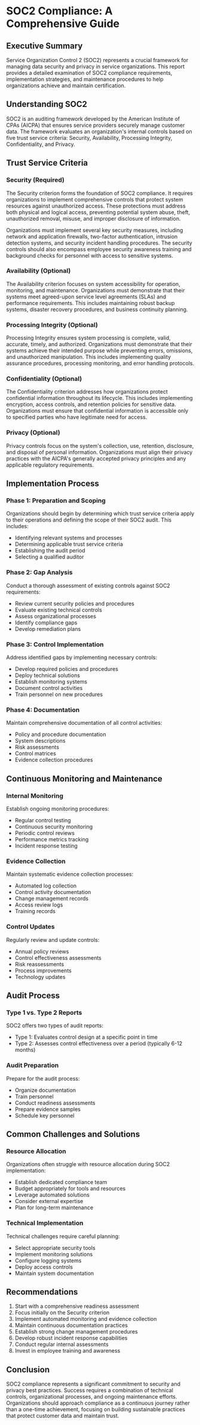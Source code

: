 # SOC2 Compliance: A Comprehensive Guide

## Executive Summary

Service Organization Control 2 (SOC2) represents a crucial framework for managing data security and privacy in service organizations. This report provides a detailed examination of SOC2 compliance requirements, implementation strategies, and maintenance procedures to help organizations achieve and maintain certification.

## Understanding SOC2

SOC2 is an auditing framework developed by the American Institute of CPAs (AICPA) that ensures service providers securely manage customer data. The framework evaluates an organization's internal controls based on five trust service criteria: Security, Availability, Processing Integrity, Confidentiality, and Privacy.

## Trust Service Criteria

### Security (Required)
The Security criterion forms the foundation of SOC2 compliance. It requires organizations to implement comprehensive controls that protect system resources against unauthorized access. These protections must address both physical and logical access, preventing potential system abuse, theft, unauthorized removal, misuse, and improper disclosure of information.

Organizations must implement several key security measures, including network and application firewalls, two-factor authentication, intrusion detection systems, and security incident handling procedures. The security controls should also encompass employee security awareness training and background checks for personnel with access to sensitive systems.

### Availability (Optional)
The Availability criterion focuses on system accessibility for operation, monitoring, and maintenance. Organizations must demonstrate that their systems meet agreed-upon service level agreements (SLAs) and performance requirements. This includes maintaining robust backup systems, disaster recovery procedures, and business continuity planning.

### Processing Integrity (Optional)
Processing Integrity ensures system processing is complete, valid, accurate, timely, and authorized. Organizations must demonstrate that their systems achieve their intended purpose while preventing errors, omissions, and unauthorized manipulation. This includes implementing quality assurance procedures, processing monitoring, and error handling protocols.

### Confidentiality (Optional)
The Confidentiality criterion addresses how organizations protect confidential information throughout its lifecycle. This includes implementing encryption, access controls, and retention policies for sensitive data. Organizations must ensure that confidential information is accessible only to specified parties who have legitimate need for access.

### Privacy (Optional)
Privacy controls focus on the system's collection, use, retention, disclosure, and disposal of personal information. Organizations must align their privacy practices with the AICPA's generally accepted privacy principles and any applicable regulatory requirements.

## Implementation Process

### Phase 1: Preparation and Scoping
Organizations should begin by determining which trust service criteria apply to their operations and defining the scope of their SOC2 audit. This includes:
- Identifying relevant systems and processes
- Determining applicable trust service criteria
- Establishing the audit period
- Selecting a qualified auditor

### Phase 2: Gap Analysis
Conduct a thorough assessment of existing controls against SOC2 requirements:
- Review current security policies and procedures
- Evaluate existing technical controls
- Assess organizational processes
- Identify compliance gaps
- Develop remediation plans

### Phase 3: Control Implementation
Address identified gaps by implementing necessary controls:
- Develop required policies and procedures
- Deploy technical solutions
- Establish monitoring systems
- Document control activities
- Train personnel on new procedures

### Phase 4: Documentation
Maintain comprehensive documentation of all control activities:
- Policy and procedure documentation
- System descriptions
- Risk assessments
- Control matrices
- Evidence collection procedures

## Continuous Monitoring and Maintenance

### Internal Monitoring
Establish ongoing monitoring procedures:
- Regular control testing
- Continuous security monitoring
- Periodic control reviews
- Performance metrics tracking
- Incident response testing

### Evidence Collection
Maintain systematic evidence collection processes:
- Automated log collection
- Control activity documentation
- Change management records
- Access review logs
- Training records

### Control Updates
Regularly review and update controls:
- Annual policy reviews
- Control effectiveness assessments
- Risk reassessments
- Process improvements
- Technology updates

## Audit Process

### Type 1 vs. Type 2 Reports
SOC2 offers two types of audit reports:
- Type 1: Evaluates control design at a specific point in time
- Type 2: Assesses control effectiveness over a period (typically 6-12 months)

### Audit Preparation
Prepare for the audit process:
- Organize documentation
- Train personnel
- Conduct readiness assessments
- Prepare evidence samples
- Schedule key personnel

## Common Challenges and Solutions

### Resource Allocation
Organizations often struggle with resource allocation during SOC2 implementation:
- Establish dedicated compliance team
- Budget appropriately for tools and resources
- Leverage automated solutions
- Consider external expertise
- Plan for long-term maintenance

### Technical Implementation
Technical challenges require careful planning:
- Select appropriate security tools
- Implement monitoring solutions
- Configure logging systems
- Deploy access controls
- Maintain system documentation

## Recommendations

1. Start with a comprehensive readiness assessment
2. Focus initially on the Security criterion
3. Implement automated monitoring and evidence collection
4. Maintain continuous documentation practices
5. Establish strong change management procedures
6. Develop robust incident response capabilities
7. Conduct regular internal assessments
8. Invest in employee training and awareness

## Conclusion

SOC2 compliance represents a significant commitment to security and privacy best practices. Success requires a combination of technical controls, organizational processes, and ongoing maintenance efforts. Organizations should approach compliance as a continuous journey rather than a one-time achievement, focusing on building sustainable practices that protect customer data and maintain trust.

